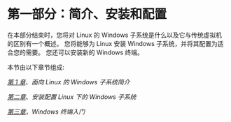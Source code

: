 # 第一部分：简介、安装和配置

在本部分结束时，您将对 Linux 的 Windows 子系统是什么以及它与传统虚拟机的区别有一个概述。 您将能够为 Linux 安装 Windows 子系统，并将其配置为适合您的需要。 您还可以安装新的 Windows 终端。

本节由以下章节组成:

[*第 1 章*](01.html#_idTextAnchor017)、*面向 Linux 的 Windows 子系统简介*

[*第二章*](02.html#_idTextAnchor023)、*安装配置 Linux 下的 Windows 子系统*

[*第三章*](03.html#_idTextAnchor037)，*Windows 终端入门*